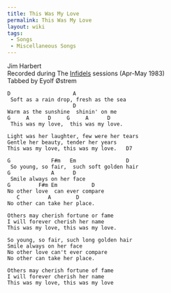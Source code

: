```yaml
---
title: This Was My Love
permalink: This Was My Love
layout: wiki
tags:
 - Songs
 - Miscellaneous Songs
---
```


Jim Harbert  
Recorded during The [Infidels](Infidels "wikilink") sessions (Apr-May
1983)  
Tabbed by Eyolf Østrem

    D                    A
     Soft as a rain drop, fresh as the sea
                         D
    Warm as the sunshine  shinin' on me
    G     A      D     G     A      D
     This was my love,  this was my love.

    Light was her laughter, few were her tears
    Gentle her beauty, tender her years
    This was my love, this was my love.   D7

    G             F#m   Em                D
     So young, so fair,  such soft golden hair
    G             A      D
     Smile always on her face
    G         F#m Em           D
    No other love  can ever compare
       C         A        D
    No other can take her place.

    Others may cherish fortune or fame
    I will forever cherish her name
    This was my love, this was my love.

    So young, so fair, such long golden hair
    Smile always on her face
    No other love can't ever compare
    No other can take her place.

    Others may cherish fortune of fame
    I will forever cherish her name
    This was my love, this was my love
